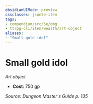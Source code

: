 ```yaml
---
obsidianUIMode: preview
cssclasses: json5e-item
tags:
- compendium/src/5e/dmg
- ttrpg-cli/item/wealth/art-object
aliases: 
- "Small gold idol"
---
```

# Small gold idol
*Art object*  

- **Cost**: 750 gp

*Source: Dungeon Master's Guide p. 135*